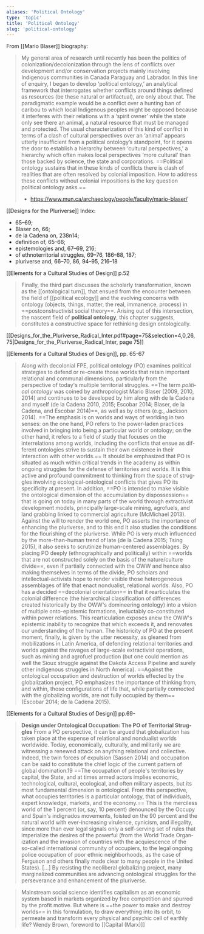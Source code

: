 ```yaml
---
aliases: 'Political Ontology'
type: 'topic'
title: 'Political Ontology'
slug: 'political-ontology'
---
```


From [[Mario Blaser]] biography:
> My general area of research until recently has been the politics of colonization/decolonization through the lens of conflicts over development and/or conservation projects mainly involving Indigenous communities in Canada Paraguay and Labrador. In this line of enquiry, I began to develop ‘political ontology,’ an analytical framework that interrogates whether conflicts around things defined as resources (be these natural or artifactual), are only about that. The paradigmatic example would be a conflict over a hunting ban of caribou to which local Indigenous peoples might be opposed because it interferes with their relations with a ‘spirit owner’ while the state only see there an animal, a natural resource that must be managed and protected. The usual characterization of this kind of conflict in terms of a clash of cultural perspectives over an ‘animal’ appears utterly insufficient from a political ontology’s standpoint, for it opens the door to establish a hierarchy between ‘cultural perspectives,’ a hierarchy which often makes local perspectives ‘more cultural’ than those backed by science, the state and corporations. ==Political ontology sustains that in these kinds of conflicts there is clash of realities that are often resolved by colonial imposition. How to address these conflicts without colonial impositions is the key question political ontology asks.==
> - https://www.mun.ca/archaeology/people/faculty/mario-blaser/

[[Designs for the Pluriverse]] Index:
- 65–69; 
- Blaser on, 66; 
- de la Cadena on, 238n14; 
- definition of, 65–66; 
- epistemologies and, 67–69, 216; 
- of ethnoterritorial struggles, 69–76, 186–88, 187; 
- pluriverse and, 66–70, 86, 94–95, 216–18

[[Ele­ments for a Cultural Studies of Design]] p.52
> Finally, the third part discusses the scholarly transformation, known as the [[ontological turn]], that ensued from the encounter between the field of [[political ecology]] and the evolving concerns with ontology (objects, things, matter, the real, immanence, process) in ==postconstructivist social theory==. Arising out of this intersection, the nascent field of **political ontology**, this chapter suggests, constitutes a constructive space for rethinking design ontologically.

[[Designs_for_the_Pluriverse_Radical_Inter.pdf#page=75&selection=4,0,26,75|Designs_for_the_Pluriverse_Radical_Inter, page 75]]

[[Ele­ments for a Cultural Studies of Design]], pp. 65-67
>Along with decolonial FPE, po­litic­al ontology (PO) examines pol­iti­cal strategies to defend or re-­create ­those worlds that retain impor­tant relational and communal dimensions, particularly from the perspective of t­oday's multiple territorial struggles. ==The term *po­liti­cal ontology* was coined by anthropologist Mario Blaser (2009, 2010, 2014) and continues to be developed by him along with de la Cadena and myself (de la Cadena 2010, 2015; Escobar 2014; Blaser, de la Cadena, and Escobar 2014)==, as well as by ­others (e.g., Jackson 2014). ==The emphasis is on worlds and ways of worlding in two senses: on the one hand, PO refers to the power-­laden practices involved in bringing into being a par­tic­u­lar world or ontology; on the other hand, it refers to a field of study that focuses on the interrelations among worlds, including the conflicts that ensue as dif­fer­ent ontologies strive to sustain their own existence in their interaction with other worlds.== It should be emphasized that PO is situated as much within critical trends in the academy as within ongoing struggles for the defense of territories and worlds. It is this active and profound commitment to thinking from the space of strug­gles involving ecological-­ontological conflicts that gives PO its specificity at pres­ent. In addition, ==PO is intended to make vis­i­ble the ontological dimension of the accumulation by dispossession== that is ­going on t­oday in many parts of the world through extractivist development models, principally large-­scale mining, agrofuels, and land grabbing linked to commercial agriculture (McMichael 2013). Against the ­will to render the world one, PO asserts the importance of enhancing the pluriverse, and to this end it also studies the conditions for the flourishing of the pluriverse.
>While PO is very much influenced by the more-­than-­human trend of late (de la Cadena 2015; Tsing 2015), it also seeks to scrutinize human-­centered assemblages. By placing PO deeply (ethnographically and po­liti­cally) within ==worlds that are not constructed solely on the basis of the nature/culture divide==, even if partially connected with the OWW and hence also making themselves in terms of the divide, PO scholars and intellectual-­activists hope to render visi­ble ­those heterogeneous assemblages of life that enact nondualist, relational worlds. Also, PO has a deci­ded ==decolonial orientation== in that it rearticulates the colonial difference (the hierarchical classification of differences created historically by the OWW's domineering ontology) into a vision of multiple onto-­epistemic formations, ineluctably co-constituted within power relations. This rearticulation exposes anew the OWW's epistemic inability to recognize that which exceeds it, and renovates our understanding of the ­human.
>The historicity of PO at the pres­ent moment, fin­ally, is given by the utter necessity, as gleaned from mobilizations in Latin Amer­ic­a, of defending relational territories and worlds against the ravages of large-­scale extractivist operations, such as mining and agrofuel production (but one could mention as well the Sioux strugg­le against the Dakota Access Pipeline and surely other indigenous struggles in North Amer­i­ca). ==Against the ontological occupation and destruction of worlds effected by the globalization proj­ect, PO emphasizes the importance of thinking from, and within, ­those configurations of life that, while partially connected with the globalizing worlds, are not fully occupied by them== (Escobar 2014; de la Cadena 2015).

[[Ele­ments for a Cultural Studies of Design]] pp.69-
>**Design ­under Ontological Occupation: The PO of Territorial Strug­gles**
>From a PO perspective, it can be argued that globalization has taken place at the expense of relational and nondualist worlds worldwide. ­Today, eco­nom­ically, culturally, and militarily we are witnessing a renewed attack on anything relational and collective. Indeed, the twin forces of expulsion (Sassen 2014) and occupation can be said to constitute the chief logic of the current pattern of global domination.19 ==The occupation of p­eople's territories by capital, the State, and at times armed actors implies economic, technological, cultural, ecological, and often military aspects, but its most fundamental dimension is ontological. From this perspective, what occupies territories is a par­tic­ul­ar ontology, that of individuals, expert knowledge, markets, and the economy.== This is the merciless world of the 1 ­percent (or, say, 10 ­percent) denounced by the Occupy and Spain's indignados movements, foisted on the 90 ­percent and the natu­ral world with ever-i­ncreasing virulence, cynicism, and illegality, since more than ever ­legal signals only a self-­serving set of rules that imperialize the desires of the power­ful (from the World Trade Organ­ization and the invasion of countries with the acquiescence of the so-­called international community of occupiers, to the ­legal ongoing police occupation of poor ethnic neighborhoods, as the case of Ferguson and ­others fi­nally made clear to many ­people in the United States).
>\[...] By resisting the neoliberal globalizing project, many marginalized communities are advancing ontological struggles for the perseverance and enhancement of the pluriverse.

>Mainstream social science identifies capitalism as an economic system based in markets organized by free competition and spurred by the profit motive. But where is ==the power to make and destroy worlds== in this formulation, to draw everything into its orbit, to permeate and transform every physical and psychic cell of earthly life?
>Wendy Brown, foreword to [[Capital (Marx)]]
